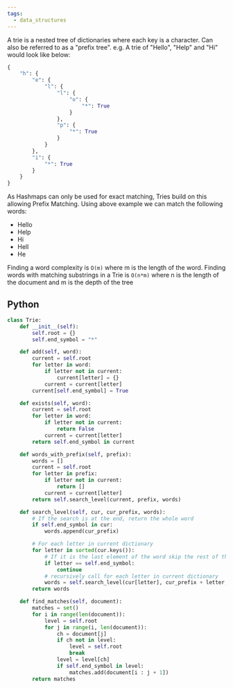 ```yaml
---
tags:
  - data_structures
---
```


A trie is a nested tree of dictionaries where each key is a character. Can also be referred to as a "prefix tree".
e.g. A trie of "Hello", "Help" and "Hi" would look like below:
```python
{
	"h": {
		"e": {
			"l": {
				"l": {
					"o": {
						"*": True
					}
				},
				"p": {
					"*": True
				}
			}
		},
		"i": {
			"*": True
		}
	}
}
```

As Hashmaps can only be used for exact matching, Tries build on this allowing Prefix Matching.
Using above example we can match the following words:
- Hello
- Help
- Hi
- Hell
- He

Finding a word complexity is `O(m)` where m is the length of the word.
Finding words with matching substrings in a Trie is `O(n*m)` where n is the length of the document and m is the depth of the tree
## Python
```python
class Trie:
    def __init__(self):
        self.root = {}
        self.end_symbol = "*"

    def add(self, word):
        current = self.root
        for letter in word:
            if letter not in current:
                current[letter] = {}
            current = current[letter]
        current[self.end_symbol] = True

    def exists(self, word):
        current = self.root
        for letter in word:
            if letter not in current:
                return False
            current = current[letter]
        return self.end_symbol in current

	def words_with_prefix(self, prefix):
        words = []
        current = self.root
        for letter in prefix:
            if letter not in current:
                return []
            current = current[letter]
        return self.search_level(current, prefix, words)

    def search_level(self, cur, cur_prefix, words):
        # If the search is at the end, return the whole word
        if self.end_symbol in cur:
            words.append(cur_prefix)

        # For each letter in current dictionary
        for letter in sorted(cur.keys()):
            # If it is the last element of the word skip the rest of the look
            if letter == self.end_symbol:
                continue
            # recursively call for each letter in current dictionary
            words = self.search_level(cur[letter], cur_prefix + letter, words)
        return words

    def find_matches(self, document):
        matches = set()
        for i in range(len(document)):
            level = self.root
            for j in range(i, len(document)):
                ch = document[j]
                if ch not in level:
                    level = self.root
                    break
                level = level[ch]
                if self.end_symbol in level:
                    matches.add(document[i : j + 1])
        return matches
```

